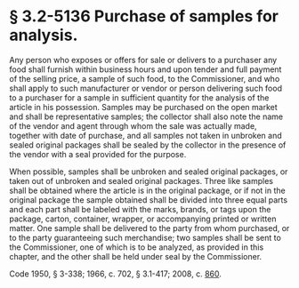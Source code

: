 # § 3.2-5136 Purchase of samples for analysis.

<p>Any person who exposes or offers for sale or delivers to a purchaser any food shall furnish within business hours and upon tender and full payment of the selling price, a sample of such food, to the Commissioner, and who shall apply to such manufacturer or vendor or person delivering such food to a purchaser for a sample in sufficient quantity for the analysis of the article in his possession. Samples may be purchased on the open market and shall be representative samples; the collector shall also note the name of the vendor and agent through whom the sale was actually made, together with date of purchase, and all samples not taken in unbroken and sealed original packages shall be sealed by the collector in the presence of the vendor with a seal provided for the purpose.</p><p>When possible, samples shall be unbroken and sealed original packages, or taken out of unbroken and sealed original packages. Three like samples shall be obtained where the article is in the original package, or if not in the original package the sample obtained shall be divided into three equal parts and each part shall be labeled with the marks, brands, or tags upon the package, carton, container, wrapper, or accompanying printed or written matter. One sample shall be delivered to the party from whom purchased, or to the party guaranteeing such merchandise; two samples shall be sent to the Commissioner, one of which is to be analyzed, as provided in this chapter, and the other shall be held under seal by the Commissioner.</p><p>Code 1950, § 3-338; 1966, c. 702, § 3.1-417; 2008, c. <a href='http://lis.virginia.gov/cgi-bin/legp604.exe?081+ful+CHAP0860'>860</a>.</p>